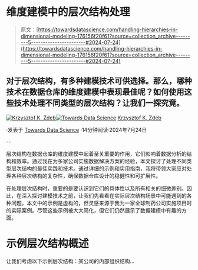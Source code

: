 # 维度建模中的层次结构处理

> 原文：[https://towardsdatascience.com/handling-hierarchies-in-dimensional-modeling-176156f20f61?source=collection_archive---------5-----------------------#2024-07-24](https://towardsdatascience.com/handling-hierarchies-in-dimensional-modeling-176156f20f61?source=collection_archive---------5-----------------------#2024-07-24)

## 对于层次结构，有多种建模技术可供选择。那么，哪种技术在数据仓库的维度建模中表现最佳呢？如何使用这些技术处理不同类型的层次结构？让我们一探究竟。

[](https://medium.com/@krzysztof.kornel?source=post_page---byline--176156f20f61--------------------------------)[![Krzysztof K. Zdeb](../Images/4531b37707bf6a01ef635e4b9ecfc03f.png)](https://medium.com/@krzysztof.kornel?source=post_page---byline--176156f20f61--------------------------------)[](https://towardsdatascience.com/?source=post_page---byline--176156f20f61--------------------------------)[![Towards Data Science](../Images/a6ff2676ffcc0c7aad8aaf1d79379785.png)](https://towardsdatascience.com/?source=post_page---byline--176156f20f61--------------------------------) [Krzysztof K. Zdeb](https://medium.com/@krzysztof.kornel?source=post_page---byline--176156f20f61--------------------------------)

·发表于 [Towards Data Science](https://towardsdatascience.com/?source=post_page---byline--176156f20f61--------------------------------) ·14分钟阅读·2024年7月24日

--

层次结构在数据仓库的维度建模中起着至关重要的作用，它们影响着数据分析的结构和效率。通过我在为多家公司实施数据解决方案的经验，本文探讨了处理不同类型层次结构的最佳实践和技术。通过详细的示例和实用指南，我将带领大家应对处理各种层次结构的复杂性，确保数据仓库设计的稳健性和可扩展性。

在处理层次结构时，重要的是要认识到它们的具体性以及所有相关的细微差别。因此，在深入探讨建模技术之前，让我们先看看在实际层次结构场景中可能遇到的各种问题。本文中的示例是虚构的，但灵感来源于我为一家全球制药公司实施项目时的实际案例。尽管这些示例被大大简化，但它们仍然展示了数据建模中有趣的方面。

# 示例层次结构概述

让我们考虑以下示例层次结构：某公司的内部组织结构…
